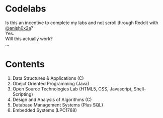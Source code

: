 # Codelabs 
Is this an incentive to complete my labs and not scroll through Reddit with [@anish0x2a](https://github.com/anish0x2a)?<br/>
Yes.<br/>
Will this actually work?<br/>
...
# Contents 
1. Data Structures & Applications (C)
2. Obejct Oriented Programming (Java)
3. Open Source Technologies Lab (HTML5, CSS, Javascript, Shell-Scripting)
4. Design and Analysis of Algorithms (C)
5. Database Management Systems (Plus SQL)
6. Embedded Systems (LPC1768)
